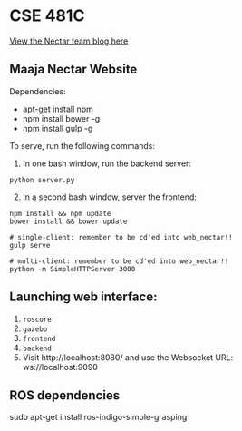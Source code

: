# CSE 481C
[View the Nectar team blog here](https://cse481team1.tumblr.com/)

## Maaja Nectar Website
Dependencies:
* apt-get install npm
* npm install bower -g
* npm install gulp -g

To serve, run the following commands:
1. In one bash window, run the backend server:
```
python server.py
```
2. In a second bash window, server the frontend:
```
npm install && npm update
bower install && bower update

# single-client: remember to be cd'ed into web_nectar!!
gulp serve

# multi-client: remember to be cd'ed into web_nectar!!
python -m SimpleHTTPServer 3000
```

## Launching web interface:
1. `roscore`
2. `gazebo`
3. `frontend`
4. `backend`
5. Visit http://localhost:8080/ and use the Websocket URL: ws://localhost:9090

## ROS dependencies
sudo apt-get install ros-indigo-simple-grasping

